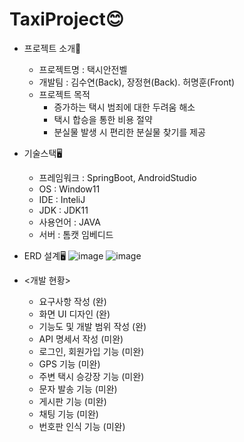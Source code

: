 # TaxiProject😊

+ 프로젝트 소개📖
  + 프로젝트명 : 택시안전벨
  + 개발팀 : 김수연(Back), 장정현(Back). 허명훈(Front)
  + 프로젝트 목적 
    + 증가하는 택시 범죄에 대한 두려움 해소
    + 택시 합승을 통한 비용 절약
    + 분실물 발생 시 편리한 분실물 찾기를 제공
    

+ 기술스택🖥️
  + 프레임워크 : SpringBoot, AndroidStudio
  + OS : Window11
  + IDE : InteliJ
  + JDK : JDK11
  + 사용언어 : JAVA
  + 서버 : 톰캣 임베디드
 
 
+ ERD 설계🖥
![image](https://user-images.githubusercontent.com/102511188/224874147-185b22d8-2333-4d78-8e2d-c73d096eeb3e.png)
![image](https://user-images.githubusercontent.com/102511188/224874186-d35022d3-df4b-4bf8-a94d-8f2b8a590b92.png)


+ <개발 현황>
  + 요구사항 작성 (완)
  + 화면 UI 디자인 (완)
  + 기능도 및 개발 범위 작성 (완)
  + API 명세서 작성 (미완)
  + 로그인, 회원가입 기능 (미완)
  + GPS 기능 (미완)
  + 주변 택시 승강장 기능 (미완)
  + 문자 발송 기능 (미완)
  + 게시판 기능 (미완)
  + 채팅 기능 (미완)
  + 번호판 인식 기능 (미완)



